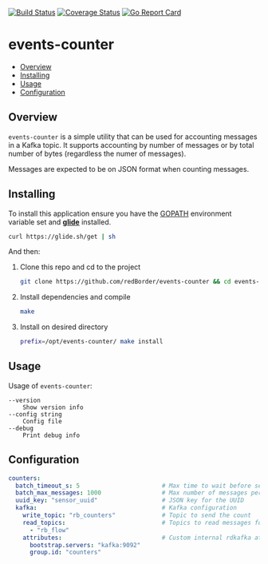 [![Build Status](https://travis-ci.org/redBorder/events-counter.svg?branch=master)](https://travis-ci.org/redBorder/events-counter)
[![Coverage Status](https://coveralls.io/repos/github/redBorder/events-counter/badge.svg)](https://coveralls.io/github/redBorder/events-counter)
[![Go Report Card](https://goreportcard.com/badge/github.com/redBorder/events-counter)](https://goreportcard.com/report/github.com/redBorder/events-counter)

# events-counter

* [Overview](#overview)
* [Installing](#installing)
* [Usage](#usage)
* [Configuration](#configuration)

## Overview

`events-counter` is a simple utility that can be used for accounting messages
in a Kafka topic. It supports accounting by number of messages or by total
number of bytes (regardless the numer of messages).

Messages are expected to be on JSON format when counting messages.

## Installing

To install this application ensure you have the
[GOPATH](https://golang.org/doc/code.html#GOPATH) environment variable set and
**[glide](https://glide.sh/)** installed.

```bash
curl https://glide.sh/get | sh
```

And then:

1. Clone this repo and cd to the project

    ```bash
    git clone https://github.com/redBorder/events-counter && cd events-counter
    ```
2. Install dependencies and compile

    ```bash
    make
    ```
3. Install on desired directory

    ```bash
    prefix=/opt/events-counter/ make install
    ```

## Usage

Usage of `events-counter`:

```
--version
    Show version info
--config string
    Config file
--debug
    Print debug info
```

## Configuration

```yaml
counters:
  batch_timeout_s: 5                       # Max time to wait before send a batch
  batch_max_messages: 1000                 # Max number of messages per batch
  uuid_key: "sensor_uuid"                  # JSON key for the UUID
  kafka:                                   # Kafka configuration
    write_topic: "rb_counters"             # Topic to send the count
    read_topics:                           # Topics to read messages for accounting
      - "rb_flow"
    attributes:                            # Custom internal rdkafka attributes
      bootstrap.servers: "kafka:9092"
      group.id: "counters"
```
